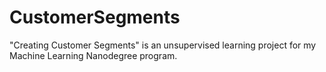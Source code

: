 # CustomerSegments
"Creating Customer Segments" is an unsupervised learning project for my Machine Learning Nanodegree program.
